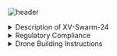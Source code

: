 ![header](https://capsule-render.vercel.app/api?type=waving&text=XV:%20Swarm-2024&animation=scaleIn&color=gradient&fontColor=000000&customColorList=2&height=150&fontSize=50&fontAlignY=35)
<details>  
    <summary>Description of XV-Swarm-24</summary>

        The objective of this class was to create and program swarm drones ourselves. For the first few weeks of class we worked on building the drones using a parts kit. In order to legally fly the drone, we needed approval for multiple FAA and school district waivers, some of which had to be revised. We also created the necessary code from scratch, including the keyboard and flexstick controls, the communications from the arduino to the flight controller, the access point, and the base station.
</details>

<details> 
    <summary>Regulatory Compliance</summary>

    - FAA Multi Waiver
    - RSD Multi Waiver
    - § 107.35 – Operation of Multiple Small UAS
    - Register With FAA
    - Register RSD with ODA
    - Request Fria 

</details>

<details>
    <summary>Drone Building Instructions
    </summary>
    <details>
        <summary>Frame Construction</summary>
        <a href="https://github.com/Kbratland/DronSbusCod/blob/main/FrameConstruction.md">Installation Instructions</a>
    </details>
    <details>
        <summary>Wiring!</summary>
        <a href="https://github.com/Kbratland/DronSbusCod/blob/main/Wiring.md">Installation Instructions</a>
    </details>
    <details>
        <summary>Code installation and Configuration</summary>
            <details>
                <summary>Code</summary>
             <a href="https://github.com/Kbratland/DronSbusCod/blob/main/CodeInstall.md">Installation Instructions</a>
            </details>
            <details>
                <summary>Configuration</summary>
                <a href="https://github.com/Kbratland/DronSbusCod/blob/main/Configuration.md">Installation Instructions</a>
            </details>
    </details>
</details>


